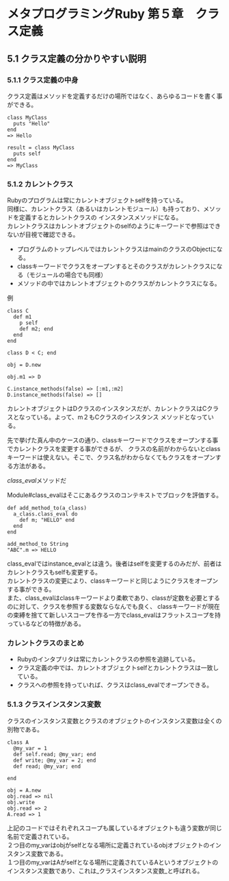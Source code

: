# メタプログラミングRuby 第５章　クラス定義

## 5.1 クラス定義の分かりやすい説明

### 5.1.1 クラス定義の中身
クラス定義はメソッドを定義するだけの場所ではなく、あらゆるコードを書く事ができる。  

~~~
class MyClass
  puts "Hello"
end
=> Hello

result = class MyClass
  puts self
end
=> MyClass

~~~  

### 5.1.2 カレントクラス

Rubyのプログラムは常にカレントオブジェクトselfを持っている。  
同様に、カレントクラス（あるいはカレントモジュール）も持っており、メソッドを定義するとカレントクラスの
インスタンスメソッドになる。  
カレントクラスはカレントオブジェクトのselfのようにキーワードで参照はできないが目視で確認できる。  

- プログラムのトップレベルではカレントクラスはmainのクラスのObjectになる。 
- classキーワードでクラスをオープンするとそのクラスがカレントクラスになる（モジュールの場合でも同様）  
- メソッドの中ではカレントオブジェクトのクラスがカレントクラスになる。  

例  

~~~
class C
  def m1
    p self
    def m2; end
  end
end

class D < C; end

obj = D.new

obj.m1 => D

C.instance_methods(false) => [:m1,:m2]
D.instance_methods(false) => []
~~~
カレントオブジェクトはDクラスのインスタンスだが、カレントクラスはCクラスとなっている。よって、m２もCクラスのインスタンス
メソッドとなっている。  


先で挙げた真ん中のケースの通り、classキーワードでクラスをオープンする事でカレントクラスを変更する事ができるが、
クラスの名前がわからないとclassキーワードは使えない。そこで、クラス名がわからなくてもクラスをオープンする方法がある。 

*class_eval*メソッドだ

Module#class_evalはそこにあるクラスのコンテキストでブロックを評価する。  

~~~
def add_method_to(a_class)
  a_class.class_eval do
    def m; "HELLO" end
  end
end

add_method_to String
"ABC".m => HELLO
~~~  

class_evalではinstance_evalとは違う。後者はselfを変更するのみだが、前者はカレントクラスもselfも変更する。  
カレントクラスの変更により、classキーワードと同じようにクラスをオープンする事ができる。  
また、class_evalはclassキーワードより柔軟であり、classが定数を必要とするのに対して、クラスを参照する変数ならなんでも良く、
classキーワードが現在の束縛を捨てて新しいスコープを作る一方でclass_evalはフラットスコープを持っているなどの特徴がある。  

### カレントクラスのまとめ

- Rubyのインタプリタは常にカレントクラスの参照を追跡している。  
- クラス定義の中では、カレントオブジェクトselfとカレントクラスは一致している。
- クラスへの参照を持っていれば、クラスはclass_evalでオープンできる。

### 5.1.3 クラスインスタンス変数

クラスのインスタンス変数とクラスのオブジェクトのインスタンス変数は全くの別物である。  

~~~
class A
  @my_var = 1
  def self.read; @my_var; end
  def write; @my_var = 2; end
  def read; @my_var; end

end

obj = A.new
obj.read => nil
obj.write
obj.read => 2
A.read => 1
~~~  

上記のコードではそれぞれスコープも属しているオブジェクトも違う変数が同じ名前で定義されている。  
２つ目のmy_varはobjがselfとなる場所に定義されているobjオブジェクトのインスタンス変数である。  
１つ目のmy_varはAがselfとなる場所に定義されているAというオブジェクトのインスタンス変数であり、これは_クラスインスタンス変数_と呼ばれる。  

